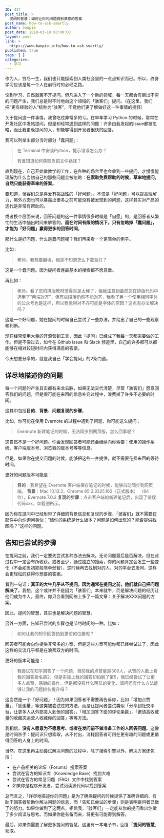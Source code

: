 ```yaml
---
ID: 417
post_title: >
  提问的智慧：如何让你的问题得到满意的答案
post_name: how-to-ask-smartly
author: banpie
post_date: 2018-03-19 00:00:00
layout: post
link: >
  https://www.banpie.info/how-to-ask-smartly/
published: true
tags: [ ]
categories:
  - 学习
---
```

作为人，穷尽一生，我们也只能探索到人类社会里的一点点知识而已。所以，终身学习应该是每一个人在前行时的必经之路。

论到学习，自然就离不开提问。但凡进入了一个新的领域，每一天都会有层出不穷的问题产生，我们总是时不时地向这个领域的「骇客们」提问。（在这里，我们把“更有经验的人”统称为“骇客”，毕竟他们更了解做好这一件事情的捷径）

关于提问这一件事情，我曾吃过非常多的亏。在早年学习 Python 的时候，常常在开发社区中发帖提问，但是却经常遇到这样的问题：许多由我发起的Issue都被忽略，而比我更晚提问的人，却能够得到开发者很快的回答。

我可以列举出部分当时部分「蠢问题」：

> 在 Terminal 中安装Python，提示错误怎么办？
> 
> 有谁知道如何获取当前文件路径？

直到现在，自己开始做教学的工作，在各种的场合里也会收到一些提问，才慢慢能理解为什么当初自己的那些问题会被忽略：**在索取免费帮助的时候，草率地提问，自然只能获得草率的答案**。

要知道，骇客们总是喜爱有挑战性的「好问题」，不仅是「好问题」可以提高理解力，另外方面也可以暴露出很多之前可能没有被发现到的问题，这样其实对产品的迭代是非常有帮助的。

或者换个层面来说，回答问题的这一件事情很多时候是「自愿」的，是回答者从繁忙的生活中抽出时间来解答的。**而在时间有限的情况下，只有忽略掉「蠢问题」，才能为「好问题」赢得更多的回答时间**。

那什么是好问题，什么是蠢问题呢？我们再来看一个更简单的例子。

比如：

> 老师，我想要翻墙，但是不知道怎么下载蓝灯？

这是一个蠢问题。因为提问者连最基本的搜索都不愿意做。

再比如：

> 老师，看了您的排版教材觉得真是太棒了，但我注意到虽然您在排版代码中选用了“两端对齐”，但有些段落仍然不能对齐，我看了另一个使用相同字体的公众号也是这样，所以我觉得对不齐可能是字体的原因？这点有办法解决吗？

这是一个好问题，她在提问的时候自己尝试了一些办法，并给出了自己的一些观察和判断。

现在经常使用大量的开源营销工具，因此「提问」已经成了我每一天都需要做的工作。但是不像过去，如今在 Github issue 和 Slack 频道里，自己的许多都可以都能够在相对较短时间内获得满意的答案。

今天想要分享的，就是我自己「学会提问」的2条门道。

## 详尽地描述你的问题

每一个问题的产生其实都有来龙去脉，如果无法交代清楚，尽管「骇客们」愿意回答我们的问题，但是很可能在来回的信息补充过程中，浪费掉了许多不必要的时间。

这其中包括**目的**、**背景**、**问题复现的步骤**。

比如，你可能在使用 Evernote 的过程中遇到了问题，你可能这么提问：

> Evennote 新建笔记的时候，无法同步到网页版，怎么回事呢？

这自然不是一个好问题。你会发现回答者可能还会继续向你索要：使用的操作系统、客户端版本号、浏览器的版本号等等信息。

但是，如果你在提交问题的时候，能够把这些一并提供，就不需要花费来回的等待时间。

更好的问题版本可能是：

> **目的**：我希望在 Evernote 客户端保存笔记的时候，能够自动同步到网页端。 **背景**：Mac 10.13.3，Chrome 65.0.3325.162（正式版本） （64 位），Evernote 7.0.2 **复现的步骤**：点击客户端的新建笔记后，出现了错误代码xxx，如截图所示。

因为你在提问中已经附带了详细的背景信息和复现的步骤，「骇客们」就不需要在邮件中向你询问类似：“请你的系统是什么版本？问题是如何出现的？能否提供截图吗？”这样的问题。

## 告知已尝试的步骤

在提问之前，我们一定要先尝试各种办法去解决。无论问题最后是否解决，但在此过程中一定会有所收获。或者至少，通过独立的搜索，你的问题肯定会发生一些变化（不会如当初那般简单弱智），这时候再去找到对的人、对的平台去发问，这样会更轻松的获得你想要的答案。

看到一句话：**真正的大牛几乎从不提问，因为通常在提问之前，他们就自己把问题解决了**。我想，这个或许并不是因为「骇客们」本来就牛，而是解决问题的经历让他们成为牛人。最终，你只会看到网络上多了一篇文章：关于解决XXX问题的方案。

因此，提问的智慧，其实也是解决问题的智慧。

另外一方面，告知已尝试的步骤也是节约时间的一种。比如：

> 如何让我的知乎回答拍到更前的位置呢？

回答者可能会向你提供非常多的方案，但是这些方案可能你都已经尝试过了，因此这样的交流几乎都是在浪费双方的时间。

更好的版本可能是：

> 我尝试在知乎回答了一个问题，目前我的点赞量是300人，从赞的人数上看我的回答排名第2，但是实际上我的回答却拍到了第5，我已经尝试了让更多人点赞、感谢的操作，但是都没有什么明显的变化，请问还有什么方法能够让我的问题排名提升吗？

这当然是一个「好问题」！因为如果回答者不需要再告诉你，比如「增加点赞量」、「感谢量」等这类被尝试过的方法，而是让提问者尝试类似「分享到社交平台，让更多人从外部进入到他的回答」，「增加回答下面的评论条数」，「邀请高收藏量的收藏夹运营人收藏你的回答」等等方法。

我相信，**没有人愿意为不愿思考、或者在发问前不做准备工作的人回答问题**。这像是时间杀手：提问识只想索取，从不付出，消耗回答者可用在更有趣的问题或更值得回答的人身上的时间。

当然，在这里再主动尝试解决问题的过程中，除了搜索引擎以外，解决方案还包括：

*   在产品相关的论坛（Forums）搜索答案
*   尝试在官方的知识库（Knowledge Base）找到大难
*   尝试在官方的常见问题（FAQ）文件中找到答案
*   如果你是程序开发者，尝试阅读源代码以找到答案

总而言之，「详尽地描述你的问题」是为了确保提问的时候提供了准确详细的、有助于回答者帮助你解决问题的信息，而「告知已尝试的步骤」则是表明提问者已做了的努力。如果你做到了这两点，相信我，「骇客们」一定能从你的提问看出你做了多少阅读与思考。而如果你是有备而来，将更有可能得到解答。

最后，如果你需要了解更多提问的智慧，这里有一本电子书，回复「**提问的智慧**」获取。